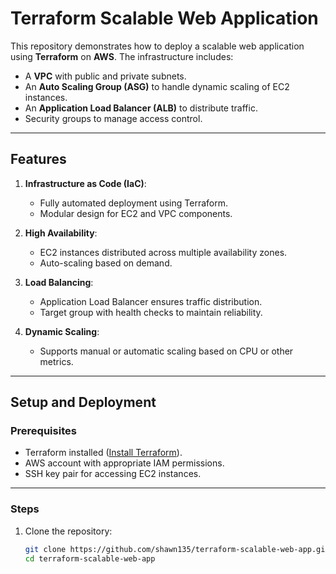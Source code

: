 # Terraform Scalable Web Application

This repository demonstrates how to deploy a scalable web application using **Terraform** on **AWS**. The infrastructure includes:
- A **VPC** with public and private subnets.
- An **Auto Scaling Group (ASG)** to handle dynamic scaling of EC2 instances.
- An **Application Load Balancer (ALB)** to distribute traffic.
- Security groups to manage access control.

---

## **Features**
1. **Infrastructure as Code (IaC)**:
   - Fully automated deployment using Terraform.
   - Modular design for EC2 and VPC components.
   
2. **High Availability**:
   - EC2 instances distributed across multiple availability zones.
   - Auto-scaling based on demand.

3. **Load Balancing**:
   - Application Load Balancer ensures traffic distribution.
   - Target group with health checks to maintain reliability.

4. **Dynamic Scaling**:
   - Supports manual or automatic scaling based on CPU or other metrics.

---

## **Setup and Deployment**

### **Prerequisites**
- Terraform installed ([Install Terraform](https://developer.hashicorp.com/terraform/tutorials/aws-get-started/install-cli)).
- AWS account with appropriate IAM permissions.
- SSH key pair for accessing EC2 instances.

---

### **Steps**
1. Clone the repository:
   ```bash
   git clone https://github.com/shawn135/terraform-scalable-web-app.git
   cd terraform-scalable-web-app
